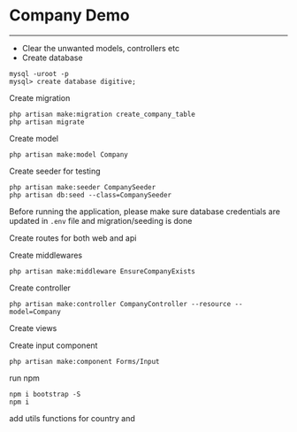 # Company Demo

---

- Clear the unwanted models, controllers etc
- Create database  


```shell
mysql -uroot -p
mysql> create database digitive;
```

Create migration
```shell
php artisan make:migration create_company_table
php artisan migrate
```

Create model
```shell
php artisan make:model Company
```

Create seeder for testing
```shell
php artisan make:seeder CompanySeeder
php artisan db:seed --class=CompanySeeder
```

Before running the application, 
please make sure database credentials are updated in `.env` file 
and migration/seeding is done

Create routes for both web and api


Create middlewares 
```shell
php artisan make:middleware EnsureCompanyExists
```

Create controller 

```shell
php artisan make:controller CompanyController --resource --model=Company
```

Create views

Create input component
```shell
php artisan make:component Forms/Input
```

run npm
```shell
npm i bootstrap -S
npm i
```

add utils functions for country and 
